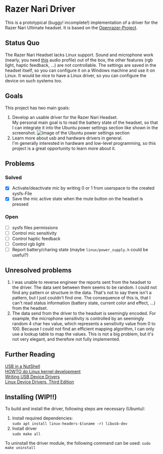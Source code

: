 # Razer Nari Driver

This is a prototypical (buggy! incomplete!) implementation of a driver for the Razer Nari Ultimate headset. It is based on the [Openrazer-Project](https://github.com/openrazer/openrazer).

## Status Quo

The Razer Nari Headset lacks Linux support. Sound and microphone work (nearly, you need [this](https://github.com/imustafin/razer-nari-pulseaudio-profile) audio profile) out of the box, the other features (rgb light, haptic feedback, ...) are not controllable. The settings are saved in the headset itself, so you can configure it on a Windows machine and use it on Linux. It would be nice to have a Linux driver, so you can configure the device on such systems too.

## Goals

This project has two main goals:

1. Develop an usable driver for the Razer Nari Headset.\
   My personal main goal is to read the battery state of the headset, so that I can integrate it into the Ubuntu power settings section like shown in the screenshot.
   ![Image of the Ubuntu power settings section](https://raw.githubusercontent.com/felixZmn/razer-nari-driver/main/images/power%20settings.png)
2. Learn more about usb and hardware drivers in general.\
   I'm generally interested in hardware and low-level programming, so this project is a great opportunity to learn more about it.

## Problems

### Solved

-   [x] Activate/deactivate mic by writing 0 or 1 from userspace to the created sysfs-File
-   [x] Save the mic active state when the mute button on the headset is pressed

### Open

-   [ ] sysfs files permissions
-   [ ] Control mic sensitivity
-   [ ] Control haptic feedback
-   [ ] Control rgb light
-   [ ] Report battery/charing state (maybe `linux/power_supply.h` could be useful?)

## Unresolved problems

1. I was unable to reverse engineer the reports sent from the headset to the driver. The data sent between them seems to be random. I could not find any pattern or structure in the data. That's not to say there isn't a pattern, but I just couldn't find one. The consequence of this is, that I can't read status information (battery state, current color and effect, ...) from the headset.
2. The data send from the driver to the headset is seemingly encoded. For example, the microphone sensitivity is controlled by an seemingly random 4 char hex value, which represents a sensitivity value from 0 to 100. Because I could not find an efficient mapping algorithm, I can only use a lookup table to map the values. This is not a big problem, but it's not very elegant, and therefore not fully implemented.

## Further Reading

[USB in a NutShell](https://www.beyondlogic.org/usbnutshell/usb1.shtml#Introduction)\
[HOWTO do Linux kernel development](https://www.kernel.org/doc/html/v4.16/process/howto.html)\
[Writing USB Device Drivers](https://www.kernel.org/doc/html/v4.16/driver-api/usb/writing_usb_driver.html)\
[Linux Device Drivers, Third Edition](https://lwn.net/Kernel/LDD3/)

## Installing (WIP!!)

To build and install the driver, following steps are necessary (Ubuntu):

1. Install required dependencies: \
   `sudo apt install linux-headers-$(uname -r) libusb-dev`
2. Install driver\
   `sudo make all`

To uninstall the driver module, the following command can be used:
`sudo make uninstall`
